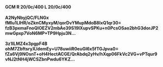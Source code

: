 #### GCM R 20/0c/400 L 20/0c/400
**A2NyNbyjQC/FLNGx**<br/>**fMlu1LlHR/oZknCMyxyM/qorDvYMupMdoB8lxQ1qr30=**<br/>**fzB3pxmaFnoQlOEZV2mbAe39S19lXupvSPKu+n0PcsOSao2bhG3dorJP2mwGpxp7VoN6MP+TP9Hpju3N...**<br/><br/>
**3z1ILMZ4x3pgpF4B**<br/>**ohM7ZbftsryX/demEy+U78uwiiR0euGl6x5fTGJpva0=**<br/>**fZa6Vj9NOsnT+oH4HectACGE/QrAbdq2yHv/hXqp06FkVc2VG+vPTqur9vNJ2tNH4jWCSZbnPwdu6YKZ...**